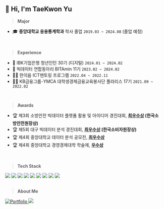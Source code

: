 ## 👋 Hi, I'm TaeKwon Yu
> **Major** 
-  🎓 **중앙대학교 응용통계학과** 학사 졸업 `2019.03 ~ 2024.08` (졸업 예정)
</br>

> **Experience**
- 🏦 IBK기업은행 청년인턴 30기 (디지털) `2024.01 ~ 2024.02`
- 🍊 빅데이터 연합동아리 BITAmin 11기  `2023.02 ~ 2024.02`
- 🧑‍💻 한이음 ICT멘토링 프로그램 `2022.04 ~ 2022.11`
- 🧑‍🏫 KB금융그룹-YMCA 대학생경제금융교육봉사단 폴라리스 17기 `2021.09 ~ 2022.02`
</br>

> **Awards**

- 🏆  제3회 소방안전 빅데이터 플랫폼 활용 및 아이디어 경진대회, **[최우수상](https://github.com/tgwon/Building_Safety_Indicators) (한국소방안전원장상)**
- 🏆  제5회 대구 빅데이터 분석 경진대회, **[최우수상](https://github.com/tgwon/News_Recommendation) (한국소비자원장상)**
- 🏆  제4회 중앙대학교 데이터 분석 공모전, **[최우수상](https://github.com/tgwon/Recruitment_Text_Mining)**
- 🏆  제4회 중앙대학교 경영경제대학 학술제, **[우수상]()**

</br>

> **Tech Stack**

<img src="https://img.shields.io/badge/Python-3776AB?logo=Python&logoColor=white"> <img src="https://img.shields.io/badge/TensorFlow-FF6F00?style=flat&logo=TensorFlow&logoColor=white"/> <img src="https://img.shields.io/badge/PyTorch-EE4C2C?style=flat&logo=PyTorch&logoColor=white"/> <img src="https://img.shields.io/badge/SAS-4285F4?style=flat&logo=googlechrome&logoColor=blue"/> <img src="https://img.shields.io/badge/SPSS-052FAD?style=flat&logo=IBM&logoColor=black"/> <img src="https://img.shields.io/badge/RStudio-75AADB?logo=RStudio&logoColor=white"> <img src="https://img.shields.io/badge/PostgreSQL-4169E1?logo=PostgreSQL&logoColor=white"> <img src="https://img.shields.io/badge/MySQL-4479A1?logo=MySQL&logoColor=white"> <img src="https://img.shields.io/badge/Tableau-E97627?logo=Tableau&logoColor=white">
</br></br>


> **About Me**

<a href="" target="_blank"><img alt="Portfolio" src="https://img.shields.io/badge/Portfolio-000000.svg?style=flat-square&logo=Notion&logoColor=white"/>
<a href="https://tgwon.tistory.com/" target="_blank"><img src="https://img.shields.io/badge/Tistory-F25546.svg?logo=Tistory&logoColor=white">


